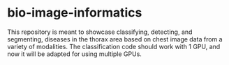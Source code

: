 # bio-image-informatics
This repository is meant to showcase classifying, detecting, and segmenting, diseases in the thorax area based on chest image data from a variety of modalities. The classification code should work with 1 GPU, and now it will be adapted for using multiple GPUs.
